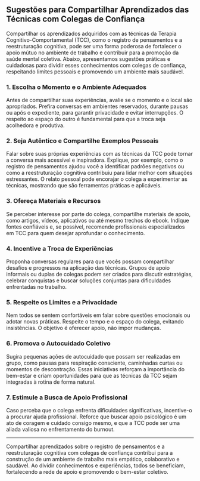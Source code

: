 
## Sugestões para Compartilhar Aprendizados das Técnicas com Colegas de Confiança

Compartilhar os aprendizados adquiridos com as técnicas da Terapia Cognitivo-Comportamental (TCC), como o registro de pensamentos e a reestruturação cognitiva, pode ser uma forma poderosa de fortalecer o apoio mútuo no ambiente de trabalho e contribuir para a promoção da saúde mental coletiva. Abaixo, apresentamos sugestões práticas e cuidadosas para dividir esses conhecimentos com colegas de confiança, respeitando limites pessoais e promovendo um ambiente mais saudável.

### 1. Escolha o Momento e o Ambiente Adequados

Antes de compartilhar suas experiências, avalie se o momento e o local são apropriados. Prefira conversas em ambientes reservados, durante pausas ou após o expediente, para garantir privacidade e evitar interrupções. O respeito ao espaço do outro é fundamental para que a troca seja acolhedora e produtiva.

### 2. Seja Autêntico e Compartilhe Exemplos Pessoais

Falar sobre suas próprias experiências com as técnicas da TCC pode tornar a conversa mais acessível e inspiradora. Explique, por exemplo, como o registro de pensamentos ajudou você a identificar padrões negativos ou como a reestruturação cognitiva contribuiu para lidar melhor com situações estressantes. O relato pessoal pode encorajar o colega a experimentar as técnicas, mostrando que são ferramentas práticas e aplicáveis.

### 3. Ofereça Materiais e Recursos

Se perceber interesse por parte do colega, compartilhe materiais de apoio, como artigos, vídeos, aplicativos ou até mesmo trechos do ebook. Indique fontes confiáveis e, se possível, recomende profissionais especializados em TCC para quem desejar aprofundar o conhecimento.

### 4. Incentive a Troca de Experiências

Proponha conversas regulares para que vocês possam compartilhar desafios e progressos na aplicação das técnicas. Grupos de apoio informais ou duplas de colegas podem ser criados para discutir estratégias, celebrar conquistas e buscar soluções conjuntas para dificuldades enfrentadas no trabalho.

### 5. Respeite os Limites e a Privacidade

Nem todos se sentem confortáveis em falar sobre questões emocionais ou adotar novas práticas. Respeite o tempo e o espaço do colega, evitando insistências. O objetivo é oferecer apoio, não impor mudanças.

### 6. Promova o Autocuidado Coletivo

Sugira pequenas ações de autocuidado que possam ser realizadas em grupo, como pausas para respiração consciente, caminhadas curtas ou momentos de descontração. Essas iniciativas reforçam a importância do bem-estar e criam oportunidades para que as técnicas da TCC sejam integradas à rotina de forma natural.

### 7. Estimule a Busca de Apoio Profissional

Caso perceba que o colega enfrenta dificuldades significativas, incentive-o a procurar ajuda profissional. Reforce que buscar apoio psicológico é um ato de coragem e cuidado consigo mesmo, e que a TCC pode ser uma aliada valiosa no enfrentamento do burnout.

---

Compartilhar aprendizados sobre o registro de pensamentos e a reestruturação cognitiva com colegas de confiança contribui para a construção de um ambiente de trabalho mais empático, colaborativo e saudável. Ao dividir conhecimentos e experiências, todos se beneficiam, fortalecendo a rede de apoio e promovendo o bem-estar coletivo.
```
